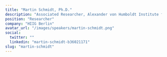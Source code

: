```yaml
---
title: "Martin Schmidt, Ph.D."
description: "Associated Researcher, Alexander von Humboldt Institute for Internet & Society"
position: "Researcher"
company: "HIIG Berlin"
avatar_url: "/images/speakers/martin-schmidt.png"
social:
  twitter: ""
  linkedin: "martin-schmidt-b36021171"
slug: "martin-schmidt"
---
```

